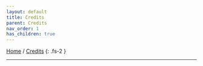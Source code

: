 ```yaml
---
layout: default
title: Credits
parent: Credits
nav_order: 1
has_children: true
---
```


[Home](https://biijuwa.github.io/eckb/) / [Credits](https://biijuwa.github.io/eckb/docs/credits/creditsd.html)
{: .fs-2 }

---
